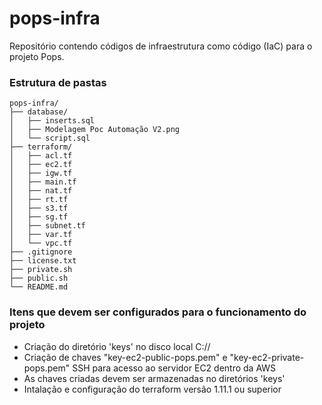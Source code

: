 # pops-infra
Repositório contendo códigos de infraestrutura como código (IaC) para o projeto Pops.

### Estrutura de pastas
```
pops-infra/
├── database/
│   ├── inserts.sql
│   ├── Modelagem Poc Automação V2.png
│   └── script.sql
├── terraform/
│   ├── acl.tf
│   ├── ec2.tf
│   ├── igw.tf
│   ├── main.tf
│   ├── nat.tf
│   ├── rt.tf
│   ├── s3.tf
│   ├── sg.tf
│   ├── subnet.tf
│   ├── var.tf
│   └── vpc.tf
├── .gitignore
├── license.txt
├── private.sh
├── public.sh
└── README.md
```
### Itens que devem ser configurados para o funcionamento do projeto
- Criação do diretório 'keys' no disco local C://
- Criação de chaves "key-ec2-public-pops.pem" e "key-ec2-private-pops.pem" SSH para acesso ao servidor EC2 dentro da AWS
- As chaves criadas devem ser armazenadas no diretórios 'keys'
- Intalação e configuração do terraform versão 1.11.1 ou superior